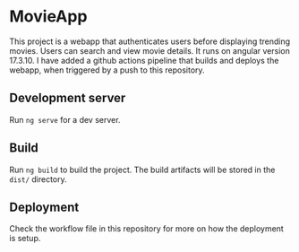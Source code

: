 # MovieApp

This project is a webapp that authenticates users before displaying trending movies. Users can search and view movie details. It runs on angular version 17.3.10.
I have added a github actions pipeline that builds and deploys the webapp, when triggered by a push to this repository.

## Development server

Run `ng serve` for a dev server. 

## Build

Run `ng build` to build the project. The build artifacts will be stored in the `dist/` directory.

## Deployment 

Check the workflow file in this repository for more on how the deployment is setup.

